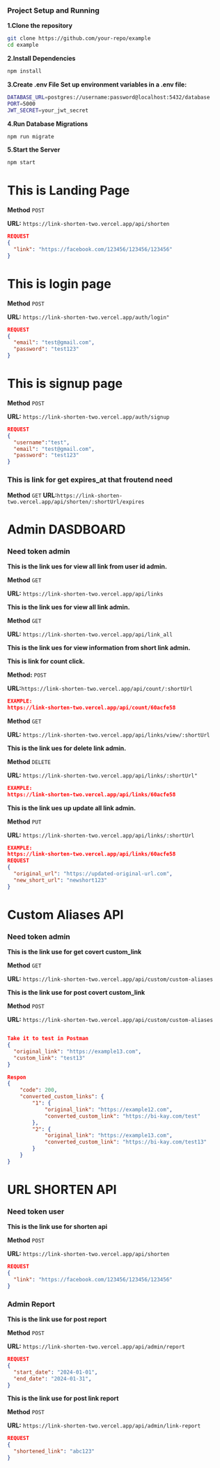 ### Project Setup and Running
**1.Clone the repository**
```bash
git clone https://github.com/your-repo/example
cd example
```
**2.Install Dependencies**
```bash
npm install
```
**3.Create .env File Set up environment variables in a .env file:**
```bash
DATABASE_URL=postgres://username:password@localhost:5432/database
PORT=5000
JWT_SECRET=your_jwt_secret
```
**4.Run Database Migrations**
```bash
npm run migrate
```
**5.Start the Server**
```bash
npm start
```
# This is Landing Page

**Method** `POST`

**URL:** `https://link-shorten-two.vercel.app/api/shorten`

```json
REQUEST
{
  "link": "https://facebook.com/123456/123456/123456"
}
```

# This is login page

**Method** `POST`

**URL:** `https://link-shorten-two.vercel.app/auth/login"`

```json
REQUEST
{
  "email": "test@gmail.com",
  "password": "test123"
}
```

# This is signup page

**Method** `POST`

**URL:** `https://link-shorten-two.vercel.app/auth/signup`

```json
REQUEST
{
  "username":"test",
  "email": "test@gmail.com",
  "password": "test123"
}
```

### This is link for get expires_at that froutend need
**Method** `GET`
**URL:**`https://link-shorten-two.vercel.app/api/shorten/:shortUrl/expires`


# Admin DASDBOARD 
### Need token admin

**This is the link ues for view all link from user id admin.**

**Method** `GET`

**URL:** `https://link-shorten-two.vercel.app/api/links`


**This is the link ues for view all link admin.**

**Method** `GET`

**URL:** `https://link-shorten-two.vercel.app/api/link_all`

**This is the link ues for view information from short link admin.**

**This is link for count click.**
 
 **Method:** `POST`

 **URL:**`https://link-shorten-two.vercel.app/api/count/:shortUrl`

```json
EXAMPLE:
https://link-shorten-two.vercel.app/api/count/60acfe58

```
 

**Method** `GET`

**URL:** `https://link-shorten-two.vercel.app/api/links/view/:shortUrl`

**This is the link ues for delete link admin.**

**Method** `DELETE`

**URL:** `https://link-shorten-two.vercel.app/api/links/:shortUrl"`

```json
EXAMPLE:
https://link-shorten-two.vercel.app/api/links/60acfe58

```

**This is the link ues up update all link admin.**

**Method** `PUT`

**URL:** `https://link-shorten-two.vercel.app/api/links/:shortUrl`

```json
EXAMPLE:
https://link-shorten-two.vercel.app/api/links/60acfe58
REQUEST
{
  "original_url": "https://updated-original-url.com",
  "new_short_url": "newshort123"
}
```


# Custom Aliases API
 
### Need token admin

**This is the link use for get covert custom_link**

**Method** `GET`

**URL:** `https://link-shorten-two.vercel.app/api/custom/custom-aliases`

**This is the link use for post covert custom_link**

**Method** `POST`

**URL:** `https://link-shorten-two.vercel.app/api/custom/custom-aliases`


```json

Take it to test in Postman
{
  "original_link": "https://example13.com",
  "custom_link": "test13"
}

Respon
{
    "code": 200,
    "converted_custom_links": {
        "1": {
            "original_link": "https://example12.com",
            "converted_custom_link": "https://bi-kay.com/test"
        },
        "2": {
            "original_link": "https://example13.com",
            "converted_custom_link": "https://bi-kay.com/test13"
        }
    }
}
```

# URL SHORTEN API

### Need token user

**This is the link use for shorten api**

**Method** `POST`

**URL:** `https://link-shorten-two.vercel.app/api/shorten`
```json
REQUEST
{
  "link": "https://facebook.com/123456/123456/123456"
}
```
### Admin Report

**This is the link use for post report**

**Method** `POST`

**URL:** `https://link-shorten-two.vercel.app/api/admin/report`
```json
REQUEST
{
  "start_date": "2024-01-01",
  "end_date": "2024-01-31",
}


```
**This is the link use for post link report**

**Method** `POST`

**URL:** `https://link-shorten-two.vercel.app/api/admin/link-report`
```json
REQUEST
{
  "shortened_link": "abc123"
}

```
